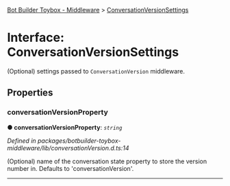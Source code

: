 [Bot Builder Toybox - Middleware](../README.md) > [ConversationVersionSettings](../interfaces/botbuilder_toybox_middleware.conversationversionsettings.md)



# Interface: ConversationVersionSettings


(Optional) settings passed to `ConversationVersion` middleware.


## Properties
<a id="conversationversionproperty"></a>

###  conversationVersionProperty

**●  conversationVersionProperty**:  *`string`* 

*Defined in packages/botbuilder-toybox-middleware/lib/conversationVersion.d.ts:14*



(Optional) name of the conversation state property to store the version number in. Defaults to 'conversationVersion'.




___


